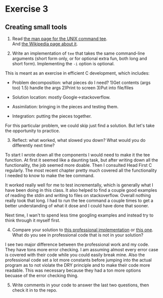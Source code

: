 # Exercise 3
## Creating small tools


1) Read [the man page for the UNIX command tee](http://man7.org/linux/man-pages/man1/tee.1.html).  
And [the Wikipedia page about it](http://en.wikipedia.org/wiki/Tee_(command)).

2) Write an implementation of `tee` that takes the same command-line
arguments (short form only, or for optional extra fun, both long and
short form).  Implementing the `-i` option is optional.

This is meant as an exercise in efficient C development, which includes:

* Problem decomposition: what pieces do I need?
1)Get contents (args too)
1.5) handle the args
2)Print to screen
3)Put into file/files

* Solution location: mostly Google->stackoverflow.

* Assimilation: bringing in the pieces and testing them.

* Integration: putting the pieces together.

For this particular problem, we could skip just find a solution.  But let's take the opportunity to practice.

3) Reflect: what worked, what slowed you down?  What would you do
differently next time?

To start I wrote down all the components I would need to make it the tee function. At first it seemed like a daunting task, but after writing down all the functionality, the job seemed more doable. Then I consulted Head First C regularly. The most recent chapter pretty much covered all the functionality I needed to know to make the tee command.

It worked really well for me to test incrementally, which is generally what I have been doing in this class. It also helped to find a couple good examples of reading the stdin and writing to files on stackoverflow. Overall nothing really took that long. I had to run the tee command a couple times to get a better understanding of what it dose and I could have done that sooner.

Next time, I wan't to spend less time googling examples and instead try to think through it myself first.


4) Compare your solution to [this professional implementation](https://opensource.apple.com/source/shell_cmds/shell_cmds-170/tee/tee.c) or [this one](http://git.savannah.gnu.org/gitweb/?p=coreutils.git;a=blob;f=src/tee.c;h=5f04bfc86243911be2fb22c7c28447ae6fb0f993;hb=75aababed45d0120d44baa76c5107d0ceb71fc59).  What do you see in professional code that is not in your solution?

I see two major difference between the professional work and my code. They have tons more error checking. I am assuming almost every error case is covered with their code while you could easily break mine. Also the professional code set a lot more constants before jumping into the actual program as to not violate the DRY principle and to make their code more readable. This was necessary because they had a ton more options becuase of the error checking thing.


5) Write comments in your code to answer the last two questions, then check it in to the repo.
